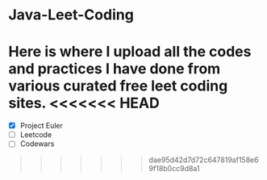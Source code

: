 # Java-Leet-Coding
Here is where I upload all the codes and practices I have done from various curated free leet coding sites.
<<<<<<< HEAD
=======
- [x] Project Euler
- [ ] Leetcode
- [ ] Codewars
>>>>>>> dae95d42d7d72c647819af158e69f18b0cc9d8a1
